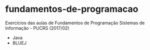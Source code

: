 # fundamentos-de-programacao

Exercícios das aulas de Fundamentos de Programação
Sistemas de Informação - PUCRS (2017/02)

- Java
- BLUEJ
